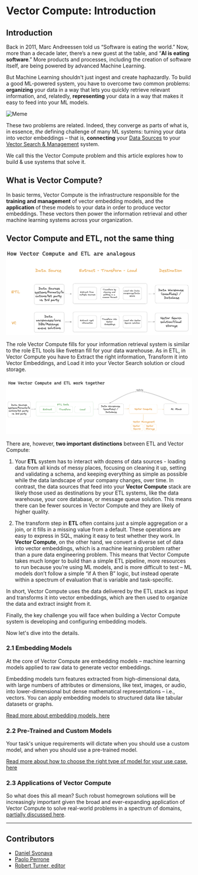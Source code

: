 # Vector Compute: Introduction

## Introduction 

Back in 2011, Marc Andreessen told us “Software is eating the world.” Now, more than a decade later, there’s a new guest at the table, and “**AI is eating software**.” More products and processes, including the creation of software itself, are being powered by advanced Machine Learning.

But Machine Learning shouldn't just ingest and create haphazardly. To build a good ML-powered system, you have to overcome two common problems: **organizing** your data in a way that lets you quickly retrieve relevant information, and, relatedly, **representing** your data in a way that makes it easy to feed into your ML models.

<img src="../../assets/building_blocks/vector_compute/bb2-1.png" alt="Meme" data-size="100" />

These two problems are related. Indeed, they converge as parts of what is, in essence, _the_ defining challenge of many ML systems: turning your data into vector embeddings – that is, **connecting** your [Data Sources](https://hub.superlinked.com/data-sources) to your [Vector Search & Management](https://hub.superlinked.com/vector-search) system.

We call this the Vector Compute problem and this article explores how to build & use systems that solve it.

## What is Vector Compute?

In basic terms, Vector Compute is the infrastructure responsible for the **training and management** of vector embedding models, and the **application** of these models to your data in order to produce vector embeddings. These vectors then power the information retrieval and other machine learning systems across your organization.

## Vector Compute and ETL, not the same thing

<img src="../../assets/building_blocks/vector_compute/bb2-2-2.png" alt="How Vector Compute and ETL are analogous" data-size="100" />

The role Vector Compute fills for your information retrieval system is similar to the role ETL tools like fivetran fill for your data warehouse. As in ETL, in Vector Compute you have to Extract the right information, Transform it into Vector Embeddings, and Load it into your Vector Search solution or cloud storage. 

<img src="../../assets/building_blocks/vector_compute/bb2-3-3.png" alt="How Vector Compute and ETL work together" data-size="100" />

There are, however, **two important distinctions** between ETL and Vector Compute:

1) Your **ETL** system has to interact with dozens of data sources - loading data from all kinds of messy places, focusing on cleaning it up, setting and validating a schema, and keeping everything as simple as possible while the data landscape of your company changes, over time. In contrast, the data sources that feed into your **Vector Compute** stack are likely those used as destinations by your ETL systems, like the data warehouse, your core database, or message queue solution. This means there can be fewer sources in Vector Compute and they are likely of higher quality.

2) The transform step in **ETL** often contains just a simple aggregation or a join, or it fills in a missing value from a default. These operations are easy to express in SQL, making it easy to test whether they work. In **Vector Compute**, on the other hand, we convert a diverse set of data into vector embeddings, which is a machine learning problem rather than a pure data engineering problem. This means that Vector Compute takes much longer to build than a simple ETL pipeline, more resources to run because you’re using ML models, and is more difficult to test – ML models don’t follow a simple “if A then B” logic, but instead operate within a spectrum of evaluation that is variable and task-specific.

In short, Vector Compute uses the data delivered by the ETL stack as input and transforms it into vector embeddings, which are then used to organize the data and extract insight from it. 

Finally, the key challenge you will face when building a Vector Compute system is developing and configuring embedding models.

Now let's dive into the details. 

### **2.1 Embedding Models**
At the core of Vector Compute are embedding models – machine learning models applied to raw data to generate vector embeddings.

Embedding models turn features extracted from high-dimensional data, with large numbers of attributes or dimensions, like text, images, or audio, into lower-dimensional but dense mathematical representations – i.e., vectors. You can apply embedding models to structured data like tabular datasets or graphs.

[Read more about embedding models, here](building-blocks/vector-compute/embedding-models)

### **2.2 Pre-Trained and Custom Models** 
Your task's unique requirements will dictate when you should use a custom model, and when you should use a pre-trained model.

[Read more about how to choose the right type of model for your use case, here](building-blocks/vector-compute/pre-train-custom-models)

### **2.3 Applications of Vector Compute**
So what does this all mean? Such robust homegrown solutions will be increasingly important given the broad and ever-expanding application of Vector Compute to solve real-world problems in a spectrum of domains, [partially discussed here](building-blocks/vector-compute/applications).

---
## Contributors

- [Daniel Svonava](https://www.linkedin.com/in/svonava/)
- [Paolo Perrone](https://www.linkedin.com/in/paoloperrone/)
- [Robert Turner, editor](https://robertturner.co/copyedit)
